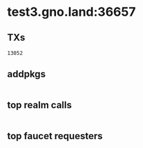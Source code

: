 # test3.gno.land:36657

## TXs
```
13052
```

## addpkgs
```
```

## top realm calls
```
```

## top faucet requesters
```
```

